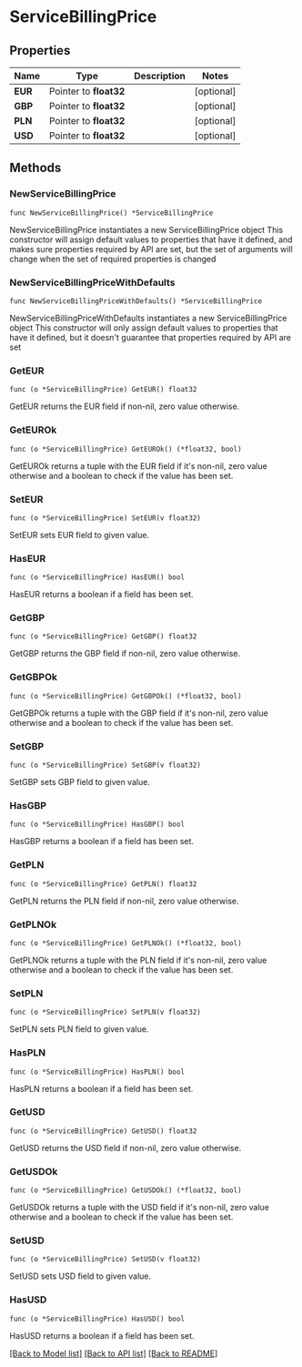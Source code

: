 # ServiceBillingPrice

## Properties

Name | Type | Description | Notes
------------ | ------------- | ------------- | -------------
**EUR** | Pointer to **float32** |  | [optional] 
**GBP** | Pointer to **float32** |  | [optional] 
**PLN** | Pointer to **float32** |  | [optional] 
**USD** | Pointer to **float32** |  | [optional] 

## Methods

### NewServiceBillingPrice

`func NewServiceBillingPrice() *ServiceBillingPrice`

NewServiceBillingPrice instantiates a new ServiceBillingPrice object
This constructor will assign default values to properties that have it defined,
and makes sure properties required by API are set, but the set of arguments
will change when the set of required properties is changed

### NewServiceBillingPriceWithDefaults

`func NewServiceBillingPriceWithDefaults() *ServiceBillingPrice`

NewServiceBillingPriceWithDefaults instantiates a new ServiceBillingPrice object
This constructor will only assign default values to properties that have it defined,
but it doesn't guarantee that properties required by API are set

### GetEUR

`func (o *ServiceBillingPrice) GetEUR() float32`

GetEUR returns the EUR field if non-nil, zero value otherwise.

### GetEUROk

`func (o *ServiceBillingPrice) GetEUROk() (*float32, bool)`

GetEUROk returns a tuple with the EUR field if it's non-nil, zero value otherwise
and a boolean to check if the value has been set.

### SetEUR

`func (o *ServiceBillingPrice) SetEUR(v float32)`

SetEUR sets EUR field to given value.

### HasEUR

`func (o *ServiceBillingPrice) HasEUR() bool`

HasEUR returns a boolean if a field has been set.

### GetGBP

`func (o *ServiceBillingPrice) GetGBP() float32`

GetGBP returns the GBP field if non-nil, zero value otherwise.

### GetGBPOk

`func (o *ServiceBillingPrice) GetGBPOk() (*float32, bool)`

GetGBPOk returns a tuple with the GBP field if it's non-nil, zero value otherwise
and a boolean to check if the value has been set.

### SetGBP

`func (o *ServiceBillingPrice) SetGBP(v float32)`

SetGBP sets GBP field to given value.

### HasGBP

`func (o *ServiceBillingPrice) HasGBP() bool`

HasGBP returns a boolean if a field has been set.

### GetPLN

`func (o *ServiceBillingPrice) GetPLN() float32`

GetPLN returns the PLN field if non-nil, zero value otherwise.

### GetPLNOk

`func (o *ServiceBillingPrice) GetPLNOk() (*float32, bool)`

GetPLNOk returns a tuple with the PLN field if it's non-nil, zero value otherwise
and a boolean to check if the value has been set.

### SetPLN

`func (o *ServiceBillingPrice) SetPLN(v float32)`

SetPLN sets PLN field to given value.

### HasPLN

`func (o *ServiceBillingPrice) HasPLN() bool`

HasPLN returns a boolean if a field has been set.

### GetUSD

`func (o *ServiceBillingPrice) GetUSD() float32`

GetUSD returns the USD field if non-nil, zero value otherwise.

### GetUSDOk

`func (o *ServiceBillingPrice) GetUSDOk() (*float32, bool)`

GetUSDOk returns a tuple with the USD field if it's non-nil, zero value otherwise
and a boolean to check if the value has been set.

### SetUSD

`func (o *ServiceBillingPrice) SetUSD(v float32)`

SetUSD sets USD field to given value.

### HasUSD

`func (o *ServiceBillingPrice) HasUSD() bool`

HasUSD returns a boolean if a field has been set.


[[Back to Model list]](../README.md#documentation-for-models) [[Back to API list]](../README.md#documentation-for-api-endpoints) [[Back to README]](../README.md)


